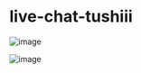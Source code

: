 # live-chat-tushiii


![image](https://github.com/tushii05/live-chat-tushiii/assets/104415590/64400333-c02f-400b-95b6-4f2d73e7a755)


![image](https://github.com/tushii05/live-chat-tushiii/assets/104415590/8bd49ec5-c4c8-4edf-b539-0e50d6b5ac06)
